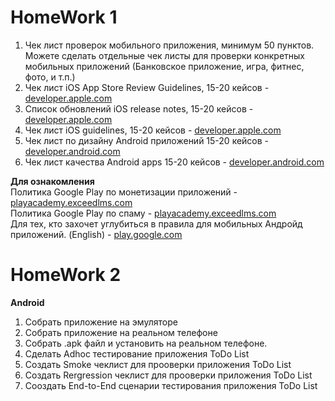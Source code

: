 # HomeWork 1
 1. Чек лист проверок мобильного приложения, минимум 50 пунктов. Можете сделать отдельные чек листы для проверки конкретных мобильных приложений (Банковское приложение, игра, фитнес, фото, и т.п.)
 2. Чек лист iOS App Store Review Guidelines, 15-20 кейсов -[developer.apple.com](https://developer.apple.com/app-store/review/guidelines/) 
 3. Список обновлений iOS release notes, 15-20 кейсов - [developer.apple.com](https://developer.apple.com/documentation/ios-ipados-release-notes/) 
 4. Чек лист iOS guidelines, 15-20 кейсов - [developer.apple.com](https://developer.apple.com/design/human-interface-guidelines/ios/overview/themes/) 
 5. Чек лист по дизайну Android приложений  15-20 кейсов - [developer.android.com](https://developer.android.com/docs/quality-guidelines/core-app-quality) 
 6. Чек лист качества Android apps 15-20 кейсов - [developer.android.com](https://developer.android.com/quality) 

**Для ознакомления**  
Политика Google Play по монетизации приложений - [playacademy.exceedlms.com](https://playacademy.exceedlms.com/student/collection/263275/path/345743/activity/345721)   
Политика Google Play по спаму - [playacademy.exceedlms.com](https://playacademy.exceedlms.com/student/collection/263275/path/345743/activity/345720)    
Для тех, кто захочет углубиться в правила для мобильных Андройд приложений. (English) - [play.google.com](https://play.google.com/about/developer-content-policy/)   

# HomeWork 2 
**Android**
1) Собрать приложение на эмуляторе
2) Собрать приложение на реальном телефоне
3) Собрать .apk файл и установить на реальном телефоне.
4) Сделать Adhoc тестирование приложения ToDo List
5) Создать Smoke чеклист для прооверки приложения ToDo List
6) Создать Rergression чеклист для прооверки приложения ToDo List
7) Сооздать End-to-End сценарии тестирования приложения ToDo List

